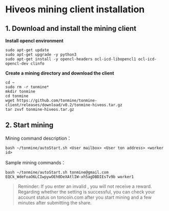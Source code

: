 # Hiveos mining client installation

## 1. Download and install the mining client

**Install opencl environment**
```
sudo apt-get update
sudo apt-get upgrade -y python3
sudo apt-get install -y opencl-headers ocl-icd-libopencl1 ocl-icd-opencl-dev clinfo
```

**Create a mining directory and download the client**
```
cd ~
sudo rm -r tonmine*
mkdir tonmine
cd tonmine
wget https://github.com/tonmine/tonmine-client/releases/download/v0.2/tonmine-hiveos.tar.gz
tar zxvf tonmine-hiveos.tar.gz
```

## 2. Start mining

Mining command description：

```
bash ~/tonmine/autoStart.sh <User mailbox> <User ton address> <worker id>
```

Sample mining commands：
```
bash ~/tonmine/autoStart.sh tonmine@gmail.com EQCk_WdeFoaO6LCIwpywOEh0DeXAtlIW-xh5agDBDIEsTv9b worker1
```

> Reminder: If you enter an invalid <User mailbox> <User ton address>, you will not receive a reward. Regarding whether the setting is successful, you can check your account status on toncoin.com after you start mining and a few minutes after submitting the share.